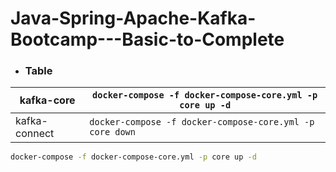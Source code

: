 # Java-Spring-Apache-Kafka-Bootcamp---Basic-to-Complete

- ### Table 

| kafka-core    |   `docker-compose -f docker-compose-core.yml -p core up -d`   |
|---------------|--------|
| kafka-connect |   `docker-compose -f docker-compose-core.yml -p core down`    |

```sh
docker-compose -f docker-compose-core.yml -p core up -d
```

